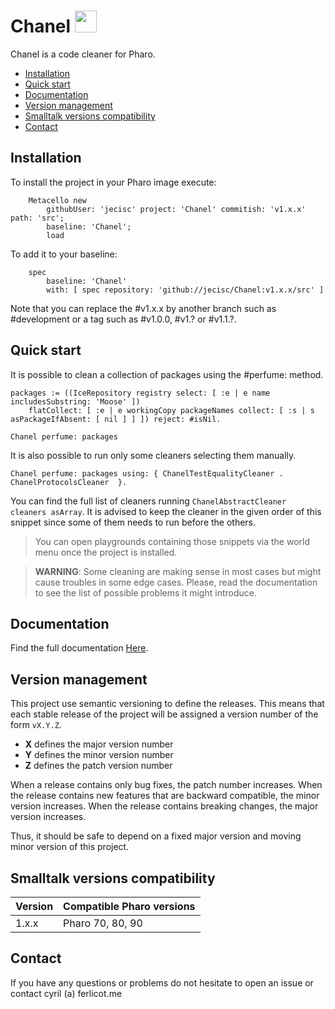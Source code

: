 # Chanel <img src="https://raw.githubusercontent.com/jecisc/Chanel/master/resources/perfume.png" width="35">

Chanel is a code cleaner for Pharo. 

- [Installation](#installation)
- [Quick start](#quick-start)
- [Documentation](#documentation)
- [Version management](#version-management)
- [Smalltalk versions compatibility](#smalltalk-versions-compatibility)
- [Contact](#contact)

## Installation

To install the project in your Pharo image execute:

```Smalltalk
    Metacello new
    	githubUser: 'jecisc' project: 'Chanel' commitish: 'v1.x.x' path: 'src';
    	baseline: 'Chanel';
    	load
```

To add it to your baseline:

```Smalltalk
    spec
    	baseline: 'Chanel'
    	with: [ spec repository: 'github://jecisc/Chanel:v1.x.x/src' ]
```

Note that you can replace the #v1.x.x by another branch such as #development or a tag such as #v1.0.0, #v1.? or #v1.1.?.

## Quick start

It is possible to clean a collection of packages using the #perfume: method.

```Smalltalk
packages := ((IceRepository registry select: [ :e | e name includesSubstring: 'Moose' ])
	flatCollect: [ :e | e workingCopy packageNames collect: [ :s | s asPackageIfAbsent: [ nil ] ] ]) reject: #isNil.

Chanel perfume: packages
```

It is also possible to run only some cleaners selecting them manually.

```Smalltalk
Chanel perfume: packages using: { ChanelTestEqualityCleaner . ChanelProtocolsCleaner  }.
```

You can find the full list of cleaners running `ChanelAbstractCleaner cleaners asArray`.
It is advised to keep the cleaner in the given order of this snippet since some of them needs to run before the others.

> You can open playgrounds containing those snippets via the world menu once the project is installed.

> **WARNING**: Some cleaning are making sense in most cases but might cause troubles in some edge cases. Please, read the documentation to see the list of possible problems it might introduce.

## Documentation

Find the full documentation [Here](resources/doc/documentation.md).

## Version management 

This project use semantic versioning to define the releases. This means that each stable release of the project will be assigned a version number of the form `vX.Y.Z`. 

- **X** defines the major version number
- **Y** defines the minor version number 
- **Z** defines the patch version number

When a release contains only bug fixes, the patch number increases. When the release contains new features that are backward compatible, the minor version increases. When the release contains breaking changes, the major version increases. 

Thus, it should be safe to depend on a fixed major version and moving minor version of this project.

## Smalltalk versions compatibility

| Version 	| Compatible Pharo versions 		|
|-------------	|---------------------------	|
| 1.x.x       	| Pharo 70, 80, 90				|

## Contact

If you have any questions or problems do not hesitate to open an issue or contact cyril (a) ferlicot.me 
